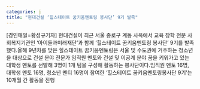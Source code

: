 ```yaml
---
categories: j
title: "현대건설 ‘힐스테이트 꿈키움멘토링 봉사단’ 9기 발족"
---
```

[경인매일=황성규기자] 현대건설이 최근 서울 종로구 계동 사옥에서 교육 장학 전문 사회복지기관인 ‘아이들과미래재단’과 함께 ‘힐스테이트 꿈키움멘토링 봉사단’ 9기를 발족했다.올해 9년차를 맞은 힐스테이트 꿈키움멘토링은 서울 및 수도권에 거주하는 청소년을 대상으로 건설 분야 전문가 임직원 멘토와 건설 및 이공계 분야 꿈을 키워가고 있는 대학생 멘토를 선발해 3명이 1개 팀을 구성해 활동하는 봉사단이다.임직원 멘토 16명, 대학생 멘토 16명, 청소년 멘티 16명이 참여한 ‘힐스테이트 꿈키움멘토링봉사단 9기’는 10개월 간 활동을 진행